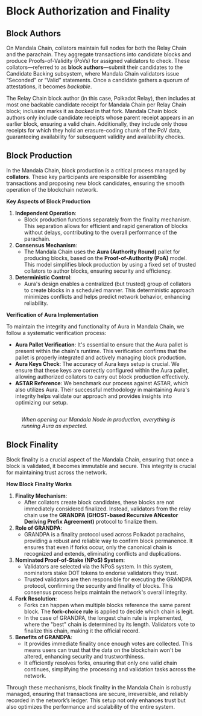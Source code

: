 # Block Authorization and Finality

## Block Authors

On Mandala Chain, collators maintain full nodes for both the Relay Chain and the parachain. They aggregate transactions into candidate blocks and produce Proofs-of-Validity (PoVs) for assigned validators to check. These collators—referred to as **block authors**—submit their candidates to the Candidate Backing subsystem, where Mandala Chain validators issue “Seconded” or “Valid” statements. Once a candidate gathers a quorum of attestations, it becomes _backable_.

The Relay Chain block author (in this case, Polkadot Relay), then includes at most one backable candidate receipt for Mandala Chain per Relay Chain block; inclusion marks it as _backed_ in that fork. Mandala Chain block authors only include candidate receipts whose parent receipt appears in an earlier block, ensuring a valid chain. Additionally, they include only those receipts for which they hold an erasure-coding chunk of the PoV data, guaranteeing availability for subsequent validity and availability checks.

## Block Production

In the Mandala Chain, block production is a critical process managed by **collators**. These key participants are responsible for assembling transactions and proposing new block candidates, ensuring the smooth operation of the blockchain network.

**Key Aspects of Block Production**

1. **Independent Operation**:
   - Block production functions separately from the finality mechanism. This separation allows for efficient and rapid generation of blocks without delays, contributing to the overall performance of the parachain.
2. **Consensus Mechanism**:
   - The Mandala Chain uses the **Aura (Authority Round)** pallet for producing blocks, based on the **Proof-of-Authority (PoA)** model. This model simplifies block production by using a fixed set of trusted collators to author blocks, ensuring security and efficiency.
3. **Deterministic Control**:
   - Aura's design enables a centralized (but trusted) group of collators to create blocks in a scheduled manner. This deterministic approach minimizes conflicts and helps predict network behavior, enhancing reliability.

**Verification of Aura Implementation**

To maintain the integrity and functionality of Aura in Mandala Chain, we follow a systematic verification process:

- **Aura Pallet Verification**: It's essential to ensure that the Aura pallet is present within the chain's runtime. This verification confirms that the pallet is properly integrated and actively managing block production.
- **Aura Keys Check**: The accuracy of Aura keys setup is crucial. We ensure that these keys are correctly configured within the Aura pallet, allowing authorized collators to carry out block production effectively.
- **ASTAR Reference**: We benchmark our process against ASTAR, which also utilizes Aura. Their successful methodology in maintaining Aura's integrity helps validate our approach and provides insights into optimizing our setup.

<figure><img src="/img/assets/image (6).png" alt=""></img><figcaption><p><em>When opening our Mandala Node in production, everything is running Aura as expected.</em></p></figcaption></figure>

## Block Finality

Block finality is a crucial aspect of the Mandala Chain, ensuring that once a block is validated, it becomes immutable and secure. This integrity is crucial for maintaining trust across the network.

**How Block Finality Works**

1. **Finality Mechanism**:
   - After collators create block candidates, these blocks are not immediately considered finalized. Instead, validators from the relay chain use the **GRANDPA (GHOST-based Recursive ANcestor Deriving Prefix Agreement)** protocol to finalize them.
2. **Role of GRANDPA**:
   - GRANDPA is a finality protocol used across Polkadot parachains, providing a robust and reliable way to confirm block permanence. It ensures that even if forks occur, only the canonical chain is recognized and extends, eliminating conflicts and duplications.
3. **Nominated Proof-of-Stake (NPoS) System**:
   - Validators are selected via the NPoS system. In this system, nominators stake DOT tokens to endorse validators they trust.
   - Trusted validators are then responsible for executing the GRANDPA protocol, confirming the security and finality of blocks. This consensus process helps maintain the network's overall integrity.
4. **Fork Resolution**:
   - Forks can happen when multiple blocks reference the same parent block. The **fork-choice rule** is applied to decide which chain is legit.
   - In the case of GRANDPA, the longest chain rule is implemented, where the "best" chain is determined by its length. Validators vote to finalize this chain, making it the official record.
5. **Benefits of GRANDPA**:
   - It provides immediate finality once enough votes are collected. This means users can trust that the data on the blockchain won't be altered, enhancing security and trustworthiness.
   - It efficiently resolves forks, ensuring that only one valid chain continues, simplifying the processing and validation tasks across the network.

Through these mechanisms, block finality in the Mandala Chain is robustly managed, ensuring that transactions are secure, irreversible, and reliably recorded in the network’s ledger. This setup not only enhances trust but also optimizes the performance and scalability of the entire system.
